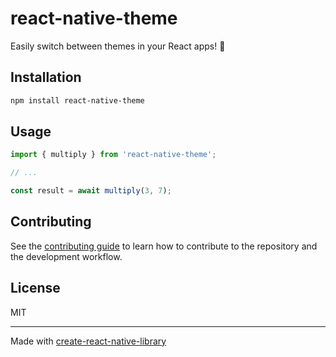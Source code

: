 # react-native-theme

Easily switch between themes in your React apps! 🎨

## Installation

```sh
npm install react-native-theme
```

## Usage


```js
import { multiply } from 'react-native-theme';

// ...

const result = await multiply(3, 7);
```


## Contributing

See the [contributing guide](CONTRIBUTING.md) to learn how to contribute to the repository and the development workflow.

## License

MIT

---

Made with [create-react-native-library](https://github.com/callstack/react-native-builder-bob)
